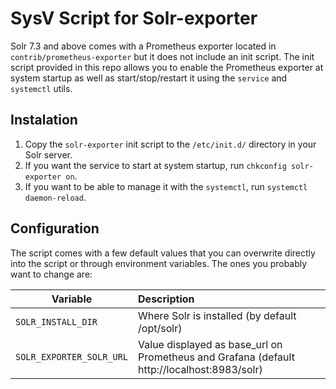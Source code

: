 # SysV Script for Solr-exporter
Solr 7.3 and above comes with a Prometheus exporter located in `contrib/prometheus-exporter` but it does not include an init script.
The init script provided in this repo allows you to enable the Prometheus exporter at system startup as well as start/stop/restart it using the `service` and `systemctl` utils.

## Instalation
1) Copy the `solr-exporter` init script to the `/etc/init.d/` directory in your Solr server.
2) If you want the service to start at system startup, run `chkconfig solr-exporter on`.
3) If you want to be able to manage it with the `systemctl`, run `systemctl daemon-reload`.

## Configuration

The script comes with a few default values that you can overwrite directly into the script or through environment variables. The ones you probably want to change are:

| Variable        | Description           | 
| ---  | :--- |
| `SOLR_INSTALL_DIR` | Where Solr is installed (by default /opt/solr) |
| `SOLR_EXPORTER_SOLR_URL` | Value displayed as base_url on Prometheus and Grafana (default http://localhost:8983/solr) |
